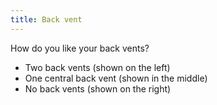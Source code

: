 ```yaml
---
title: Back vent
---
```


How do you like your back vents?

 - Two back vents (shown on the left)
 - One central back vent (shown in the middle)
 - No back vents (shown on the right)

